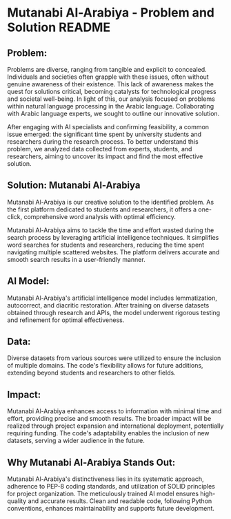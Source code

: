 # Mutanabi Al-Arabiya - Problem and Solution README

## Problem:
Problems are diverse, ranging from tangible and explicit to concealed. Individuals and societies often grapple with these issues, often without genuine awareness of their existence. This lack of awareness makes the quest for solutions critical, becoming catalysts for technological progress and societal well-being. In light of this, our analysis focused on problems within natural language processing in the Arabic language. Collaborating with Arabic language experts, we sought to outline our innovative solution.

After engaging with AI specialists and confirming feasibility, a common issue emerged: the significant time spent by university students and researchers during the research process. To better understand this problem, we analyzed data collected from experts, students, and researchers, aiming to uncover its impact and find the most effective solution.

## Solution: Mutanabi Al-Arabiya
Mutanabi Al-Arabiya is our creative solution to the identified problem. As the first platform dedicated to students and researchers, it offers a one-click, comprehensive word analysis with optimal efficiency.

Mutanabi Al-Arabiya aims to tackle the time and effort wasted during the search process by leveraging artificial intelligence techniques. It simplifies word searches for students and researchers, reducing the time spent navigating multiple scattered websites. The platform delivers accurate and smooth search results in a user-friendly manner.

## AI Model:
Mutanabi Al-Arabiya's artificial intelligence model includes lemmatization, autocorrect, and diacritic restoration. After training on diverse datasets obtained through research and APIs, the model underwent rigorous testing and refinement for optimal effectiveness.

## Data:
Diverse datasets from various sources were utilized to ensure the inclusion of multiple domains. The code's flexibility allows for future additions, extending beyond students and researchers to other fields.

## Impact:
Mutanabi Al-Arabiya enhances access to information with minimal time and effort, providing precise and smooth results. The broader impact will be realized through project expansion and international deployment, potentially requiring funding. The code's adaptability enables the inclusion of new datasets, serving a wider audience in the future.

## Why Mutanabi Al-Arabiya Stands Out:
Mutanabi Al-Arabiya's distinctiveness lies in its systematic approach, adherence to PEP-8 coding standards, and utilization of SOLID principles for project organization. The meticulously trained AI model ensures high-quality and accurate results. Clean and readable code, following Python conventions, enhances maintainability and supports future development.
